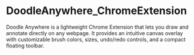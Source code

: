# DoodleAnywhere_ChromeExtension
Doodle Anywhere is a lightweight Chrome Extension that lets you draw and annotate directly on any webpage. It provides an intuitive canvas overlay with customizable brush colors, sizes, undo/redo controls, and a compact floating toolbar.
